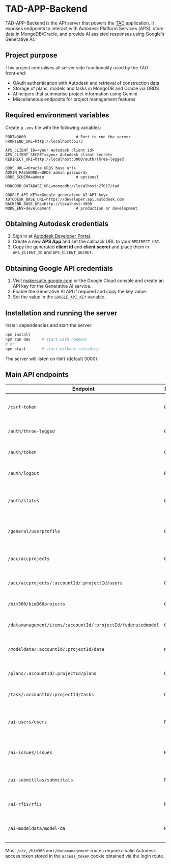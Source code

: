 # TAD-APP-Backend

TAD-APP-Backend is the API server that powers the [TAD](https://tad-app.example.com) application. It exposes endpoints to interact with Autodesk Platform Services (APS), store data in MongoDB/Oracle, and provide AI assisted responses using Google's Generative AI.

## Project purpose

This project centralises all server side functionality used by the TAD front‑end:

* OAuth authentication with Autodesk and retrieval of construction data
* Storage of plans, models and tasks in MongoDB and Oracle via ORDS
* AI helpers that summarise project information using Gemini
* Miscellaneous endpoints for project management features

## Required environment variables

Create a `.env` file with the following variables:

```
PORT=3000                      # Port to run the server
FRONTEND_URL=http://localhost:5173

APS_CLIENT_ID=<your Autodesk client id>
APS_CLIENT_SECRET=<your Autodesk client secret>
REDIRECT_URI=http://localhost:3000/auth/three-legged

ORDS_URL=<Oracle ORDS base url>
ADMIN_PASSWORD=<ORDS admin password>
ORDS_SCHEMA=admin              # optional

MONGODB_DATABASE_URL=mongodb://localhost:27017/tad

GOOGLE_API_KEY=<Google generative AI API key>
AUTODESK_BASE_URL=https://developer.api.autodesk.com
BACKEND_BASE_URL=http://localhost:3000
NODE_ENV=development           # production or development
```

## Obtaining Autodesk credentials

1. Sign in at [Autodesk Developer Portal](https://aps.autodesk.com/).
2. Create a new **APS App** and set the callback URL to your `REDIRECT_URI`.
3. Copy the generated **client id** and **client secret** and place them in
   `APS_CLIENT_ID` and `APS_CLIENT_SECRET`.

## Obtaining Google API credentials

1. Visit [makersuite.google.com](https://makersuite.google.com/app/apikey) or the
   Google Cloud console and create an API key for the Generative AI service.
2. Enable the Generative AI API if required and copy the key value.
3. Set the value in the `GOOGLE_API_KEY` variable.

## Installation and running the server

Install dependencies and start the server:

```bash
npm install
npm run dev     # start with nodemon
# or
npm start       # start without reloading
```

The server will listen on `PORT` (default 3000).

## Main API endpoints

| Endpoint | Method | Purpose |
| -------- | ------ | ------- |
| `/csrf-token` | `GET` | Obtain a CSRF token for forms |
| `/auth/three-legged` | `GET` | Autodesk OAuth login |
| `/auth/token` | `GET` | Retrieve a two‑legged APS token |
| `/auth/logout` | `POST` | Log out and clear cookie |
| `/auth/status` | `GET` | Check if the Autodesk token is valid |
| `/general/userprofile` | `GET` | Returns the logged user profile |
| `/acc/accprojects` | `GET` | List ACC projects for the account |
| `/acc/accprojects/:accountId/:projectId/users` | `GET` | Fetch ACC project users |
| `/bim360/bim360projects` | `GET` | List BIM360 projects |
| `/datamanagement/items/:accountId/:projectId/federatedmodel` | `GET` | Retrieve federated model info |
| `/modeldata/:accountId/:projectId/data` | `POST`/`GET` | Save or read model database entries |
| `/plans/:accountId/:projectId/plans` | CRUD | Manage plan documents |
| `/task/:accountId/:projectId/tasks` | CRUD | Manage project tasks |
| `/ai-users/users` | `POST` | Ask Gemini questions about stored users |
| `/ai-issues/issues` | `POST` | Ask Gemini questions about issues |
| `/ai-submittlas/submittals` | `POST` | Ask Gemini questions about submittals |
| `/ai-rfis/rfis` | `POST` | Ask Gemini questions about RFIs |
| `/ai-modeldata/model-da` | `POST` | Ask Gemini questions about model data |

Most `/acc`, `/bim360` and `/datamanagement` routes require a valid Autodesk
access token stored in the `access_token` cookie obtained via the login route.

